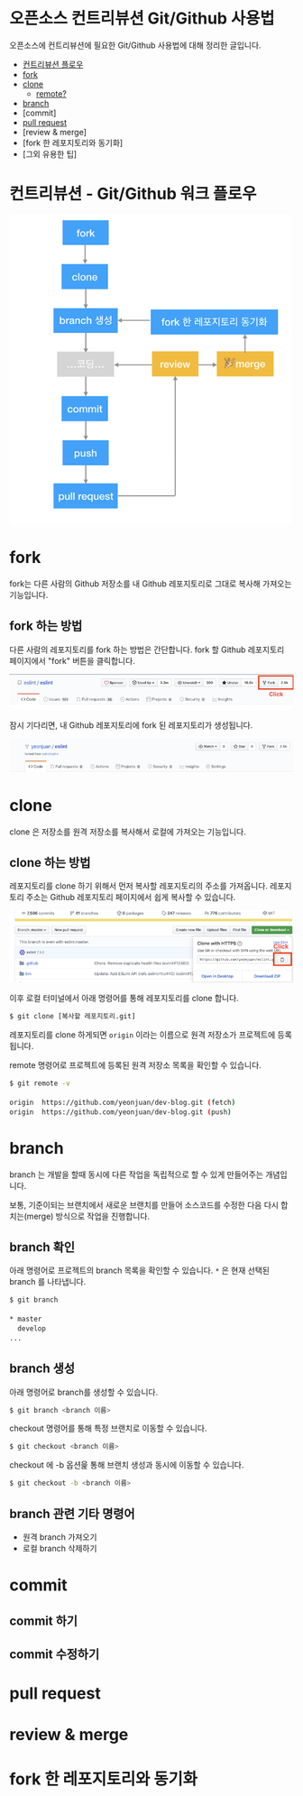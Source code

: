 # 오픈소스 컨트리뷰션 Git/Github 사용법

오픈소스에 컨트리뷰션에 필요한 Git/Github 사용법에 대해 정리한 글입니다.

* [컨트리뷰션 플로우](#컨트리뷰션-플로우)
* [fork](#fork)
* [clone](#clone)
  * [remote?](#remote-origin)
* [branch](#branch)
* [commit]
* [pull request](#pull-request)
* [review & merge]
* [fork 한 레포지토리와 동기화]
* [그외 유용한 팁]

# 컨트리뷰션 - Git/Github 워크 플로우

<img src="./assets/flow.png" width="500"/>

# fork

fork는 다른 사람의 Github 저장소를 내 Github 레포지토리로 그대로 복사해 가져오는 기능입니다.

## fork 하는 방법

다른 사람의 레포지토리를 fork 하는 방법은 간단합니다.
fork 할 Github 레포지토리 페이지에서 "fork" 버튼을 클릭합니다.

![fork-upstream](./assets/fork-upstream.png)

잠시 기다리면, 내 Github 레포지토리에 fork 된 레포지토리가 생성됩니다.

![fork-origin](./assets/fork-origin.png)

# clone

clone 은 저장소를 원격 저장소를 복사해서 로컬에 가져오는 기능입니다.

## clone 하는 방법

레포지토리를 clone 하기 위해서 먼저 복사할 레포지토리의 주소를 가져옵니다.
레포지토리 주소는 Github 레포지토리 페이지에서 쉽게 복사할 수 있습니다.

![clone](./assets/clone.png)

이후 로컬 터미널에서 아래 명령어를 통해 레포지토리를 clone 합니다.

```bash
$ git clone [복사할 레포지토리.git]
```

레포지토리를 clone 하게되면 `origin` 이라는 이름으로 원격 저장소가 프로젝트에 등록됩니다.

remote 명령어로 프로젝트에 등록된 원격 저장소 목록을 확인할 수 있습니다.

```bash
$ git remote -v

origin  https://github.com/yeonjuan/dev-blog.git (fetch)
origin  https://github.com/yeonjuan/dev-blog.git (push)
```

# branch

branch 는 개발을 할때 동시에 다른 작업을 독립적으로 할 수 있게 만들어주는 개념입니다.

보통, 기준이되는 브랜치에서 새로운 브랜치를 만들어 소스코드를 수정한 다음 다시 합치는(merge) 방식으로 작업을 진행합니다.

## branch 확인

아래 명령어로 프로젝트의 branch 목록을 확인할 수 있습니다.
`*` 은 현재 선택된 branch 를 나타냅니다.

```bash
$ git branch

* master
  develop
...
```

## branch 생성

아래 명령어로 branch를 생성할 수 있습니다.

```bash
$ git branch <branch 이름>
```

checkout 명령어를 통해 특정 브랜치로 이동할 수 있습니다.

```bash
$ git checkout <branch 이름>
```

checkout 에 -b 옵션읉 통해 브랜치 생성과 동시에 이동할 수 있습니다.

```bash
$ git checkout -b <branch 이름>
```

## branch 관련 기타 명령어
* 원격 branch 가져오기
* 로컬 branch 삭제하기

# commit

## commit 하기

## commit 수정하기

# pull request

# review & merge

# fork 한 레포지토리와 동기화
